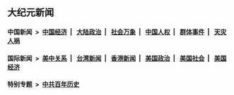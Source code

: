 ## 大纪元新闻

#### 中国新闻 &nbsp;>&nbsp; [中国经济](indexes/ncid283/README.md?08120445) &nbsp;| &nbsp; [大陆政治](indexes/ncid277/README.md?08120445) &nbsp;| &nbsp; [社会万象](indexes/ncid282/README.md?08120445) &nbsp;| &nbsp; [中国人权](indexes/ncid278/README.md?08120445) &nbsp;| &nbsp; [群体事件](indexes/ncid279/README.md?08120445) &nbsp;| &nbsp; [天灾人祸](indexes/ncid280/README.md?08120445)

#### 国际新闻 &nbsp;>&nbsp; [美中关系](indexes/nf1412576/README.md?08120445) &nbsp;| &nbsp; [台湾新闻](indexes/ncid1349361/README.md?08120445) &nbsp;| &nbsp; [香港新闻](indexes/ncid1349362/README.md?08120445) &nbsp;| &nbsp; [美国政治](indexes/ncid1078159/README.md?08120445) &nbsp;| &nbsp; [美国社会](indexes/ncid1078160/README.md?08120445) &nbsp;| &nbsp; [美国经济](indexes/ncid1078158/README.md?08120445)

#### 特别专题 &nbsp;>&nbsp; [中共百年历史](https://github.com/epoch-news/epoch-special/blob/master/README.md?08120445)  
